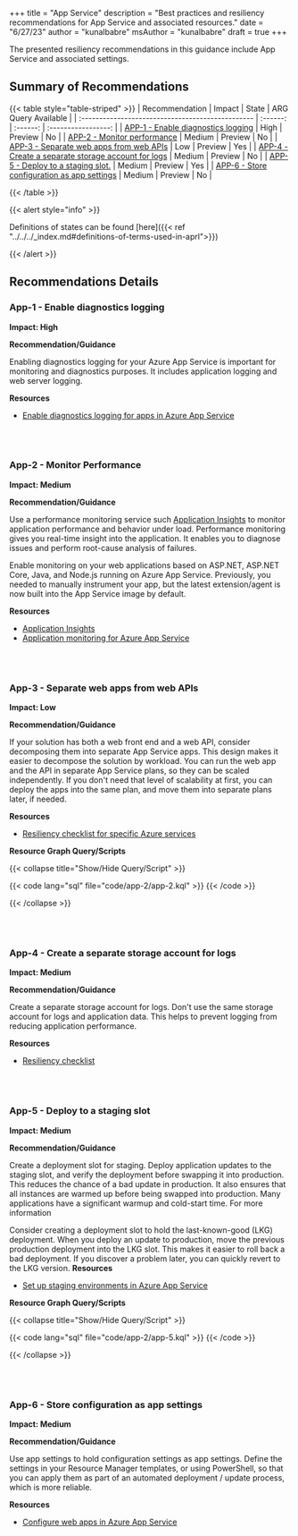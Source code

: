 +++
title = "App Service"
description = "Best practices and resiliency recommendations for App Service and associated resources."
date = "6/27/23"
author = "kunalbabre"
msAuthor = "kunalbabre"
draft = true
+++

The presented resiliency recommendations in this guidance include App Service and associated settings.

## Summary of Recommendations

{{< table style="table-striped" >}}
| Recommendation | Impact | State | ARG Query Available |
| :------------------------------------------------ | :------: | :------: | :-----------------: |
| [APP-1 - Enable diagnostics logging](#app-1---enable-diagnostics-logging) | High | Preview | No |
| [APP-2 - Monitor performance](#app-2---monitor-performance) | Medium | Preview | No |
| [APP-3 - Separate web apps from web APIs](#app-3---separate-web-apps-from-web-apis) | Low | Preview | Yes |
| [APP-4 - Create a separate storage account for logs](#app-4---create-a-separate-storage-account-for-logs) | Medium | Preview | No |
| [APP-5 - Deploy to a staging slot.](#app-5---deploy-to-a-staging-slot) | Medium | Preview | Yes |
| [APP-6 - Store configuration as app settings](#app-6---store-configuration-as-app-settings) | Medium | Preview | No |

{{< /table >}}

{{< alert style="info" >}}

Definitions of states can be found [here]({{< ref "../../../_index.md#definitions-of-terms-used-in-aprl">}})

{{< /alert >}}

## Recommendations Details

### App-1 - Enable diagnostics logging

**Impact: High**

**Recommendation/Guidance**

Enabling diagnostics logging for your Azure App Service is important for monitoring and diagnostics purposes. It includes application logging and web server logging.

**Resources**

- [Enable diagnostics logging for apps in Azure App Service](https://learn.microsoft.com/en-us/azure/app-service/troubleshoot-diagnostic-logs)

<br><br>

### App-2 - Monitor Performance

**Impact: Medium**

**Recommendation/Guidance**

Use a performance monitoring service such [Application Insights](https://learn.microsoft.com/en-us/azure/application-insights/app-insights-overview) to monitor application performance and behavior under load. Performance monitoring gives you real-time insight into the application. It enables you to diagnose issues and perform root-cause analysis of failures.

Enable monitoring on your web applications based on ASP.NET, ASP.NET Core, Java, and Node.js running on Azure App Service. Previously, you needed to manually instrument your app, but the latest extension/agent is now built into the App Service image by default.

**Resources**

- [Application Insights](https://learn.microsoft.com/en-us/azure/application-insights/app-insights-overview)
- [Application monitoring for Azure App Service](https://learn.microsoft.com/en-us/azure/azure-monitor/app/azure-web-apps)

<br><br>

### App-3 - Separate web apps from web APIs

**Impact: Low**

**Recommendation/Guidance**

If your solution has both a web front end and a web API, consider decomposing them into separate App Service apps. This design makes it easier to decompose the solution by workload. You can run the web app and the API in separate App Service plans, so they can be scaled independently. If you don't need that level of scalability at first, you can deploy the apps into the same plan, and move them into separate plans later, if needed.

**Resources**

- [Resiliency checklist for specific Azure services](https://learn.microsoft.com/en-us/azure/architecture/checklist/resiliency-per-service#app-service)

**Resource Graph Query/Scripts**

{{< collapse title="Show/Hide Query/Script" >}}

{{< code lang="sql" file="code/app-2/app-2.kql" >}} {{< /code >}}

{{< /collapse >}}

<br><br>

### App-4 - Create a separate storage account for logs

**Impact: Medium**

**Recommendation/Guidance**

Create a separate storage account for logs. Don't use the same storage account for logs and application data. This helps to prevent logging from reducing application performance.

**Resources**

- [Resiliency checklist](https://learn.microsoft.com/en-us/azure/architecture/checklist/resiliency-per-service#app-service)

<br><br>

### App-5 - Deploy to a staging slot

**Impact: Medium**

**Recommendation/Guidance**

Create a deployment slot for staging. Deploy application updates to the staging slot, and verify the deployment before swapping it into production. This reduces the chance of a bad update in production. It also ensures that all instances are warmed up before being swapped into production. Many applications have a significant warmup and cold-start time. For more information

Consider creating a deployment slot to hold the last-known-good (LKG) deployment. When you deploy an update to production, move the previous production deployment into the LKG slot. This makes it easier to roll back a bad deployment. If you discover a problem later, you can quickly revert to the LKG version.
**Resources**

- [Set up staging environments in Azure App Service](https://learn.microsoft.com/en-us/azure/app-service-web/web-sites-staged-publishing)

**Resource Graph Query/Scripts**

{{< collapse title="Show/Hide Query/Script" >}}

{{< code lang="sql" file="code/app-2/app-5.kql" >}} {{< /code >}}

{{< /collapse >}}

<br><br>

### App-6 - Store configuration as app settings

**Impact: Medium**

**Recommendation/Guidance**

Use app settings to hold configuration settings as app settings. Define the settings in your Resource Manager templates, or using PowerShell, so that you can apply them as part of an automated deployment / update process, which is more reliable.

**Resources**

- [Configure web apps in Azure App Service](https://learn.microsoft.com/en-us/azure/app-service-web/web-sites-configure)

<br><br>
